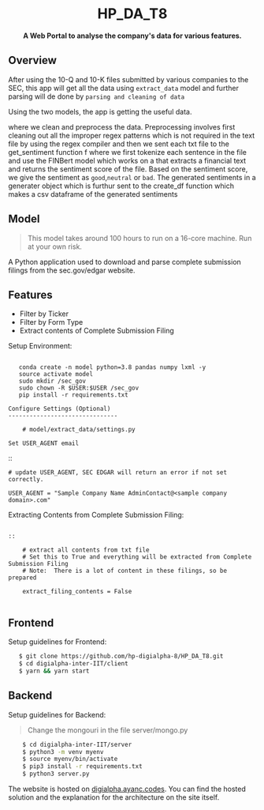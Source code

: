 <h1 align="center">HP_DA_T8 </h1>
<p align="center"><b>A Web Portal to analyse the company's data for various features. </b></p>

## Overview

After using the 10-Q and 10-K files submitted by various companies to the SEC, this app will get all the data  using `extract_data` model and further parsing will de done by `parsing and cleaning of data` </br>

Using the two models, the app is getting the useful data. 

where we clean and preprocess the data. Preprocessing involves first cleaning out all the improper regex patterns which is not required in the text file by using the regex compiler and then we sent each txt file to the get_sentiment function f where we first tokenize each sentence in the file and  use the FINBert model which works on a that  extracts a financial text and returns the sentiment score of the file. Based on the sentiment score, we give the sentiment as `good`,`neutral` or `bad`. The generated sentiments in a generater object which  is furthur sent to the create_df function which makes a csv dataframe of the generated sentiments

## Model
> This model takes around 100 hours to run on a 16-core machine. Run at your own risk.

A Python application used to download and parse complete submission filings from the sec.gov/edgar website.

Features
--------
* Filter by Ticker
* Filter by Form Type
* Extract contents of Complete Submission Filing

Setup Environment:
~~~~~~~~~~~~~~~~~~~~~~~~~~

   conda create -n model python=3.8 pandas numpy lxml -y
   source activate model
   sudo mkdir /sec_gov
   sudo chown -R $USER:$USER /sec_gov
   pip install -r requirements.txt

Configure Settings (Optional)
-------------------------------

    # model/extract_data/settings.py
    
Set USER_AGENT email
~~~~~~~~~~~~~~~~~~~~~~~~~~~~~~~~~~~~~~~~~~~~~~~~~~~~~~~~~~~~~~~~

::

    # update USER_AGENT, SEC EDGAR will return an error if not set correctly.          

    USER_AGENT = "Sample Company Name AdminContact@<sample company domain>.com"

Extracting Contents from Complete Submission Filing:
~~~~~~~~~~~~~~~~~~~~~~~~~~~~~~~~~~~~~~~~~~~~~~~~~~~~~~~~~~~~~~~~

::

    # extract all contents from txt file
    # Set this to True and everything will be extracted from Complete Submission Filing
    # Note:  There is a lot of content in these filings, so be prepared

    extract_filing_contents = False
    
~~~~~~~~~~~~~~~~~~~~~~~~~~~~~~~~~~~~~~~~~~~~~~~~~~~~~~~~~~~~~~~~

## Frontend

Setup guidelines for Frontend:

```bash
   $ git clone https://github.com/hp-digialpha-8/HP_DA_T8.git
   $ cd digialpha-inter-IIT/client
   $ yarn && yarn start
```
## Backend
Setup guidelines for Backend:
> Change the mongouri in the file server/mongo.py

```bash
    $ cd digialpha-inter-IIT/server
    $ python3 -m venv myenv
    $ source myenv/bin/activate
    $ pip3 install -r requirements.txt
    $ python3 server.py
```

The website is hosted on [digialpha.ayanc.codes](digialpha.ayanc.codes). You can find the hosted solution and the explanation for the architecture on the site itself.